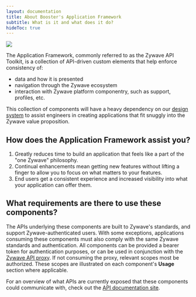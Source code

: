 ```yaml
---
layout: documentation
title: About Booster's Application Framework
subtitle: What is it and what does it do?
hideToc: true
---
```

![](/images/pizza-time-teenage-mutant-ninja-turtles.jpg)

The Application Framework, commonly referred to as the Zywave API Toolkit, is a collection of API-driven custom elements that help enforce consistency of:

* data and how it is presented
* navigation through the Zywave ecosystem
* interaction with Zywave platform componentry, such as support, profiles, etc.

This collection of components will have a heavy dependency on our [design system](/design-system/about/) to assist engineers in creating applications that fit snuggly into the Zywave value proposition. 

## How does the Application Framework assist you?

1. Greatly reduces time to build an application that feels like a part of the "one Zywave" philosophy.
2. Continual enhancements mean getting new features without lifting a finger to allow you to focus on what matters to your features.
3. End users get a consistent experience and increased visibility into what your application can offer them.

## What requirements are there to use these components?

The APIs underlying these components are built to Zywave's standards, and support Zywave-authenticated users. With some exceptions, applications consuming these components must also comply with the same Zywave standards and authentication. All components can be provided a bearer token for authentication purposes, or can be used in conjunction with the [Zywave API proxy](/application-framework/components/api-proxy/?tab=usage). If not consuming the proxy, relevant scopes most be authorized. These scopes are illustrated on each component's **Usage** section where applicable.

For an overview of what APIs are currently exposed that these components could communicate with, check out the [API documentation site](https://api.zywave.com/).